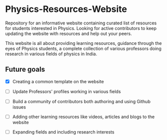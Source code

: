 # Physics-Resources-Website

Repository for an informative website containing curated list of resources for students interested in Physics. Looking for active contributors to keep updating the website with resources and help out your peers.

This website is all about providing learning resources, guidance through the eyes of Physics students, a complete collection of various professors doing research in various fields of physics in India.

## Future goals

- [X] Creating a common template on the website
- [ ] Update Professors' profiles working in various fields
- [ ] Build a community of contributors both authoring and using Github issues
- [ ] Adding other learning resources like videos, articles and blogs to the website
- [ ] Expanding fields and including research interests



